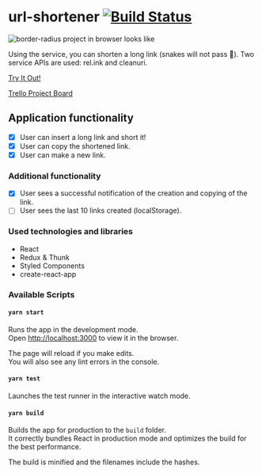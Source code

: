 # url-shortener [![Build Status](https://travis-ci.com/s0xzwasd/url-shortener.svg?branch=master)](https://travis-ci.com/s0xzwasd/url-shortener)

![border-radius project in browser looks like](https://i.imgur.com/2ptflPG.png)

Using the service, you can shorten a long link (snakes will not pass 🐍). Two service APIs are used: rel.ink and cleanuri.

[Try It Out!](https://url-shortener.surge.sh/)

[Trello Project Board](https://trello.com/c/v3MDp1pK)

## Application functionality

- [x] User can insert a long link and short it!
- [x] User can copy the shortened link.
- [x] User can make a new link.

### Additional functionality

- [x] User sees a successful notification of the creation and copying of the link.
- [ ] User sees the last 10 links created (localStorage).

### Used technologies and libraries

- React
- Redux & Thunk
- Styled Components
- create-react-app

### Available Scripts

#### `yarn start`

Runs the app in the development mode.<br />
Open [http://localhost:3000](http://localhost:3000) to view it in the browser.

The page will reload if you make edits.<br />
You will also see any lint errors in the console.

#### `yarn test`

Launches the test runner in the interactive watch mode.<br />

#### `yarn build`

Builds the app for production to the `build` folder.<br />
It correctly bundles React in production mode and optimizes the build for the best performance.

The build is minified and the filenames include the hashes.<br />
